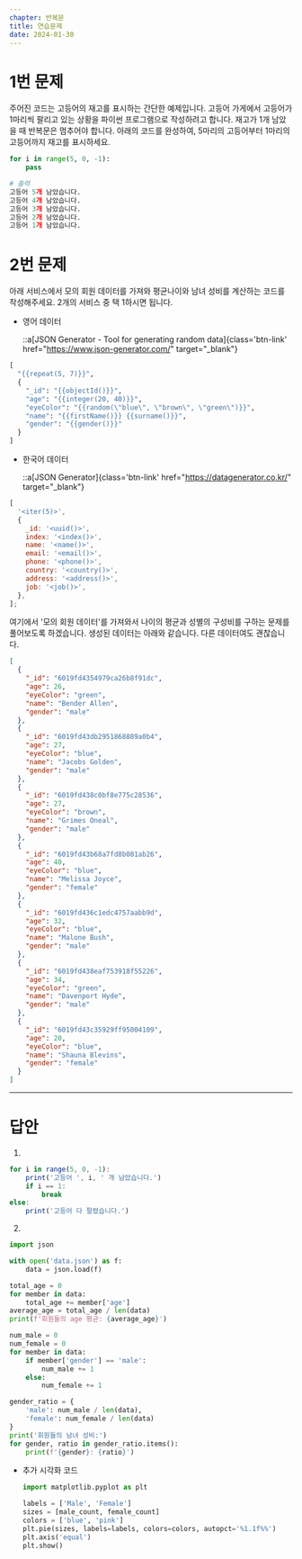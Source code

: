 ```yaml
---
chapter: 반복문
title: 연습문제
date: 2024-01-30
---
```


# 1번 문제

주어진 코드는 고등어의 재고를 표시하는 간단한 예제입니다. 고등어 가게에서 고등어가 1마리씩 팔리고 있는 상황을 파이썬 프로그램으로 작성하려고 합니다. 재고가 1개 남았을 때 반복문은 멈추어야 합니다. 아래의 코드를 완성하여, 5마리의 고등어부터 1마리의 고등어까지 재고를 표시하세요.

```python
for i in range(5, 0, -1):
    pass
```

```python
# 출력
고등어 5개 남았습니다.
고등어 4개 남았습니다.
고등어 3개 남았습니다.
고등어 2개 남았습니다.
고등어 1개 남았습니다.
```

# 2번 문제

아래 서비스에서 모의 회원 데이터를 가져와 평균나이와 남녀 성비를 계산하는 코드를 작성해주세요. 2개의 서비스 중 택 1하시면 됩니다.

- 영어 데이터

  ::a[JSON Generator - Tool for generating random data]{class='btn-link' href="https://www.json-generator.com/" target="\_blank"}

```python
[
  "{{repeat(5, 7)}}",
  {
    "_id": "{{objectId()}}",
    "age": "{{integer(20, 40)}}",
    "eyeColor": "{{random(\"blue\", \"brown\", \"green\")}}",
    "name": "{{firstName()}} {{surname()}}",
    "gender": "{{gender()}}"
  }
]
```

- 한국어 데이터

  ::a[JSON Generator]{class='btn-link' href="https://datagenerator.co.kr/" target="\_blank"}

```jsx
[
  '<iter(5)>',
  {
    _id: '<uuid()>',
    index: '<index()>',
    name: '<name()>',
    email: '<email()>',
    phone: '<phone()>',
    country: '<country()>',
    address: '<address()>',
    job: '<job()>',
  },
];
```

여기에서 '모의 회원 데이터'를 가져와서 나이의 평균과 성별의 구성비를 구하는 문제를 풀어보도록 하겠습니다. 생성된 데이터는 아래와 같습니다. 다른 데이터여도 괜찮습니다.

```json
[
  {
    "_id": "6019fd4354979ca26b8f91dc",
    "age": 26,
    "eyeColor": "green",
    "name": "Bender Allen",
    "gender": "male"
  },
  {
    "_id": "6019fd43db2951868889a0b4",
    "age": 27,
    "eyeColor": "blue",
    "name": "Jacobs Golden",
    "gender": "male"
  },
  {
    "_id": "6019fd438c0bf8e775c28536",
    "age": 27,
    "eyeColor": "brown",
    "name": "Grimes Oneal",
    "gender": "male"
  },
  {
    "_id": "6019fd43b68a7fd8b081ab26",
    "age": 40,
    "eyeColor": "blue",
    "name": "Melissa Joyce",
    "gender": "female"
  },
  {
    "_id": "6019fd436c1edc4757aabb9d",
    "age": 32,
    "eyeColor": "blue",
    "name": "Malone Bush",
    "gender": "male"
  },
  {
    "_id": "6019fd438eaf753918f55226",
    "age": 34,
    "eyeColor": "green",
    "name": "Davenport Hyde",
    "gender": "male"
  },
  {
    "_id": "6019fd43c35929ff95004109",
    "age": 20,
    "eyeColor": "blue",
    "name": "Shauna Blevins",
    "gender": "female"
  }
]
```

---

# 답안

1.

```jsx
for i in range(5, 0, -1):
    print('고등어 ', i, ' 개 남았습니다.')
    if i == 1:
        break
else:
    print('고등어 다 팔렸습니다.')
```

2.

```python
import json

with open('data.json') as f:
    data = json.load(f)

total_age = 0
for member in data:
    total_age += member['age']
average_age = total_age / len(data)
print(f'회원들의 age 평균: {average_age}')
```

```python
num_male = 0
num_female = 0
for member in data:
    if member['gender'] == 'male':
        num_male += 1
    else:
        num_female += 1

gender_ratio = {
    'male': num_male / len(data),
    'female': num_female / len(data)
}
print('회원들의 남녀 성비:')
for gender, ratio in gender_ratio.items():
    print(f'{gender}: {ratio}')
```

- 추가 시각화 코드

  ```python
  import matplotlib.pyplot as plt

  labels = ['Male', 'Female']
  sizes = [male_count, female_count]
  colors = ['blue', 'pink']
  plt.pie(sizes, labels=labels, colors=colors, autopct='%1.1f%%')
  plt.axis('equal')
  plt.show()
  ```
